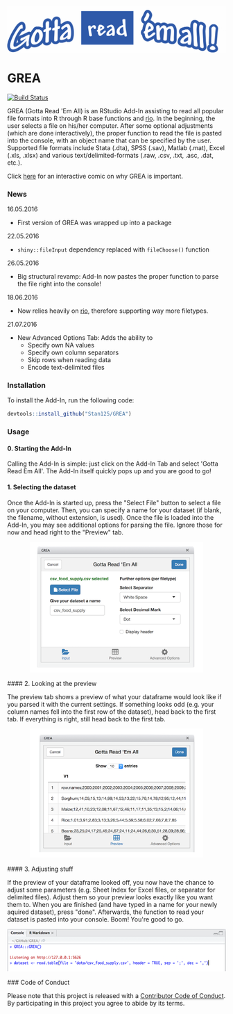 <!-- README.md is generated from README.Rmd. Please edit that file -->
![](images/logo.png)

GREA
====

[![Build Status](https://travis-ci.org/Stan125/GREA.svg?branch=master)](https://travis-ci.org/Stan125/GREA)

GREA (Gotta Read 'Em All) is an RStudio Add-In assisting to read all popular file formats into R through R base functions and [rio](https://cran.r-project.org/web/packages/rio/README.html). In the beginning, the user selects a file on his/her computer. After some optional adjustments (which are done interactively), the proper function to read the file is pasted into the console, with an object name that can be specified by the user. Supported file formats include Stata (.dta), SPSS (.sav), Matlab (.mat), Excel (.xls, .xlsx) and various text/delimited-formats (.raw, .csv, .txt, .asc, .dat, etc.).

Click [here](http://imgur.com/a/a9M1p) for an interactive comic on why GREA is important.

### News

16.05.2016

-   First version of GREA was wrapped up into a package

22.05.2016

-   `shiny::fileInput` dependency replaced with `fileChoose()` function

26.05.2016

-   Big structural revamp: Add-In now pastes the proper function to parse the file right into the console!

18.06.2016

-   Now relies heavily on [rio](https://cran.r-project.org/web/packages/rio/README.html), therefore supporting way more filetypes.

21.07.2016

-   New Advanced Options Tab: Adds the ability to
    -   Specify own NA values
    -   Specify own column separators
    -   Skip rows when reading data
    -   Encode text-delimited files

### Installation

To install the Add-In, run the following code:

``` r
devtools::install_github("Stan125/GREA")
```

### Usage

#### 0. Starting the Add-In

Calling the Add-In is simple: just click on the Add-In Tab and select 'Gotta Read Em All'. The Add-In itself quickly pops up and you are good to go!

#### 1. Selecting the dataset

Once the Add-In is started up, press the "Select File" button to select a file on your computer. Then, you can specify a name for your dataset (if blank, the filename, without extension, is used). Once the file is loaded into the Add-In, you may see additional options for parsing the file. Ignore those for now and head right to the "Preview" tab.

<p align="center">
<img src="images/step1.png" width="400" height="300" />
<p>
#### 2. Looking at the preview

The preview tab shows a preview of what your dataframe would look like if you parsed it with the current settings. If something looks odd (e.g. your column names fell into the first row of the dataset), head back to the first tab. If everything is right, still head back to the first tab.

<p align="center">
<img src="images/step2.png" width="400" height="297" />
<p>
#### 3. Adjusting stuff

If the preview of your dataframe looked off, you now have the chance to adjust some parameters (e.g. Sheet Index for Excel files, or separator for delimited files). Adjust them so your preview looks exactly like you want them to. When you are finished (and have typed in a name for your newly aquired dataset), press "done". Afterwards, the function to read your dataset is pasted into your console. Boom! You're good to go.

<p align="center">
<img src="images/step3.png" width="550" height="97" />
<p>
### Code of Conduct

Please note that this project is released with a [Contributor Code of Conduct](CONDUCT.md). By participating in this project you agree to abide by its terms.
